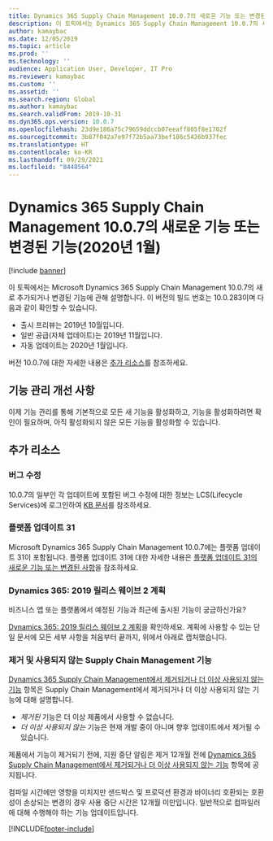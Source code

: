 ```yaml
---
title: Dynamics 365 Supply Chain Management 10.0.7의 새로운 기능 또는 변경된 기능(2020년 1월)
description: 이 토픽에서는 Dynamics 365 Supply Chain Management 10.0.7의 새로 추가되거나 변경된 기능에 관해 설명합니다.
author: kamaybac
ms.date: 12/05/2019
ms.topic: article
ms.prod: ''
ms.technology: ''
audience: Application User, Developer, IT Pro
ms.reviewer: kamaybac
ms.custom: ''
ms.assetid: ''
ms.search.region: Global
ms.author: kamaybac
ms.search.validFrom: 2019-10-31
ms.dyn365.ops.version: 10.0.7
ms.openlocfilehash: 23d9e186a75c79659ddccb07eeaff805f8e1702f
ms.sourcegitcommit: 3b87f042a7e97f72b5aa73bef186c5426b937fec
ms.translationtype: HT
ms.contentlocale: ko-KR
ms.lasthandoff: 09/29/2021
ms.locfileid: "8448564"
---
```

# <a name="whats-new-or-changed-in-dynamics-365-supply-chain-management-1007-january-2020"></a>Dynamics 365 Supply Chain Management 10.0.7의 새로운 기능 또는 변경된 기능(2020년 1월)

[!include [banner](../includes/banner.md)]


이 토픽에서는 Microsoft Dynamics 365 Supply Chain Management 10.0.7의 새로 추가되거나 변경된 기능에 관해 설명합니다. 이 버전의 빌드 번호는 10.0.283이며 다음과 같이 확인할 수 있습니다.

- 출시 프리뷰는 2019년 10월입니다.
- 일반 공급(자체 업데이트)는 2019년 11월입니다.
- 자동 업데이트는 2020년 1월입니다. 

버전 10.0.7에 대한 자세한 내용은 [추가 리소스](whats-new-scm-10-0-7.md#additional-resources)를 참조하세요.

## <a name="feature-management-enhancements"></a>기능 관리 개선 사항
이제 기능 관리를 통해 기본적으로 모든 새 기능을 활성화하고, 기능을 활성화하려면 확인이 필요하며, 아직 활성화되지 않은 모든 기능을 활성화할 수 있습니다. 



## <a name="additional-resources"></a>추가 리소스

### <a name="bug-fixes"></a>버그 수정 
10.0.7의 일부인 각 업데이트에 포함된 버그 수정에 대한 정보는 LCS(Lifecycle Services)에 로그인하여 [KB 문서](https://fix.lcs.dynamics.com/Issue/Details?kb=4528173&bugId=386529&dbType=3&qc=d6f5cd3ead06907477eae511043a52c1d4290a12bf52374dd55faf0d28ae732e)를 참조하세요.

### <a name="platform-update-31"></a>플랫폼 업데이트 31
Microsoft Dynamics 365 Supply Chain Management 10.0.7에는 플랫폼 업데이트 31이 포함됩니다. 플랫폼 업데이트 31에 대한 자세한 내용은 [플랫폼 업데이트 31의 새로운 기능 또는 변경된 사항](../../fin-ops-core/dev-itpro/get-started/whats-new-platform-update-31.md)을 참조하세요.

### <a name="dynamics-365-2019-release-wave-2-plan"></a>Dynamics 365: 2019 릴리스 웨이브 2 계획
비즈니스 앱 또는 플랫폼에서 예정된 기능과 최근에 출시된 기능이 궁금하신가요?

[Dynamics 365: 2019 릴리스 웨이브 2 계획](/dynamics365-release-plan/2019wave2/)을 확인하세요. 계획에 사용할 수 있는 단일 문서에 모든 세부 사항을 처음부터 끝까지, 위에서 아래로 캡처했습니다.

### <a name="removed-and-deprecated-supply-chain-management-features"></a>제거 및 사용되지 않는 Supply Chain Management 기능

[Dynamics 365 Supply Chain Management에서 제거되거나 더 이상 사용되지 않는 기능](removed-deprecated-features-scm-updates.md) 항목은 Supply Chain Management에서 제거되거나 더 이상 사용되지 않는 기능에 대해 설명합니다.

- *제거된* 기능은 더 이상 제품에서 사용할 수 없습니다.
- *더 이상 사용되지 않는* 기능은 현재 개발 중이 아니며 향후 업데이트에서 제거될 수 있습니다.

제품에서 기능이 제거되기 전에, 지원 중단 알림은 제거 12개월 전에 [Dynamics 365 Supply Chain Management에서 제거되거나 더 이상 사용되지 않는 기능](removed-deprecated-features-scm-updates.md) 항목에 공지됩니다.

컴파일 시간에만 영향을 미치지만 샌드박스 및 프로덕션 환경과 바이너리 호환되는 호환성이 손상되는 변경의 경우 사용 중단 시간은 12개월 미만입니다. 일반적으로 컴파일러에 대해 수행해야 하는 기능 업데이트입니다.

[!INCLUDE[footer-include](../../includes/footer-banner.md)]